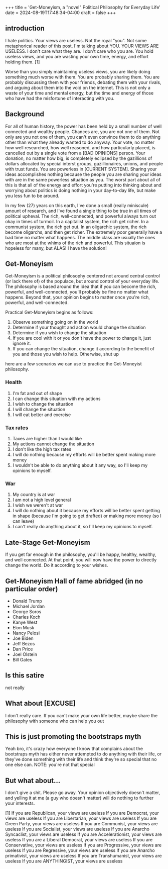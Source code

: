 +++
title = 'Get-Moneyism, a "novel" Political Philosophy for Everyday Life'
date = 2024-08-19T17:48:34-04:00
draft = false
+++
## introduction
I hate politics.
Your views are useless.
Not the royal "you".
Not some metaphorical reader of this post.
I'm talking about YOU.
YOUR VIEWS ARE USELESS. 
I don't care what they are.
I don't care who you are.
You hold useless views, and you are wasting your own time, energy, and effort holding them. [1]

Worse than you simply maintaining useless views, you are likely doing something much worse with them. 
You are probably sharing them. 
You are probably discussing them with your friends, debating them with your rivals, and arguing about them into the void on the internet. 
This is not only a waste of your time and mental energy, but the time and energy of those who have had the misfortune of interacting with you.

## Background
For all of human history, the power has been held by a small number of well connected and wealthy people. 
Chances are, you are not one of them.
Not only are you not one of them, you can't even convince them to do anything other than what they already wanted to do anyway. 
Your vote, no matter how well researched, how well reasoned, and how particularly placed, is cancelled out by a single vote from a [BAD OPINIONS] person.
Your donation, no matter how big, is completely eclipsed by the gazillions of dollars allocated by special interst groups, gazillionaires, unions, and people with trust funds.
You are powerless in [CURRENT SYSTEM].
Sharing your ideas accomplishes nothing because the people you are sharing your ideas with are in the same powerless situation as you.
The worst part about all of this is that all of the energy and effort you're putting into thinking about and worrying about politics is doing nothing in your day-to-day life, but make you less fun to be around.

In my few (27) years on this earth, I've done a small (really miniscule) amount of research, and I've found a single thing to be true in all times of political upheval. 
The rich, well-connected, and powerful always turn out okay in times of turmoil.
In a capitalist system, the rich get richer.
In a communist system, the rich get out.
In an oligarchic system, the rich become oligarchs, and then get richer.
The extremely poor generally have a bad time no matter what happens.
The middle class are usually the ones who are most at the whims of the rich and powerful.
This situaion is hopeless for many, but ALAS! I have the solution!

## Get-Moneyism
Get-Moneyism is a political philosophy centered not around central control (or lack there of) of the populace, but around control of your everyday life.
The philosophy is based around the idea that if you can become the rich, powerful, and well-connected, you'll probably be fine no matter what happens.
Beyond that, your opinion begins to matter once you're rich, powerful, and well-connected. 

Practical Get-Moneyism begins as follows:
1. Observe something going on in the world
2. Determine if your thought and action would change the situation
3. Determine if you wish to change the situation
4. If you are cool with it or you don't have the power to change it, just ignore it.
5. If you can change the situation, change it according to the benefit of you and those you wish to help. Otherwise, shut up

here are a few scenarios we can use to practice the Get-Moneyist philosophy.
### Health
1. I'm fat and out of shape
2. I can change this situation with my actions
3. I wish to change the situation
4. I will change the situation
5. I will eat better and exercise

### Tax rates
1. Taxes are higher than I would like
2. My actions cannot change the situation
3. I don't like the high tax rates
4. I will do nothing because my efforts will be better spent making more money
5. I wouldn't be able to do anything about it any way, so I'll keep my opinions to myself.

### War
1. My country is at war
2. I am not a high level general
3. I wish we weren't at war
4. I will do nothing about it because my efforts will be better spent getting in shape (because I'm going to get drafted) or making more money (so I can leave)
5. I can't really do anything about it, so I'll keep my opinions to myself.

## Late-Stage Get-Moneyism
If you get far enough in the philosophy, you'll be happy, healthy, wealthy, and well connected. 
At that point, you will now have the power to directly change the world. 
Do it according to your wishes.

## Get-Moneyism Hall of fame abridged (in no particular order)
- Donald Trump
- Michael Jordan
- George Soros
- Charles Koch
- Kanye West
- Elon Musk
- Nancy Pelosi
- Joe Biden
- Jeff Bezos
- Dan Price
- Joel Olstein
- Bill Gates

## Is this satire
not really

## What about [EXCUSE]
I don't really care. If you can't make your own life better, maybe share the philosophy with someone who can help you out

## This is just promoting the bootstraps myth
Yeah bro, it's crazy how everyone I know that complains about the bootstraps myth has either never attempted to do anything with their life, or they've done something with their life and think they're so special that no one else can. NOTE: you're not that special

## But what about...
I don't give a shit. Please go away. Your opinion objectively doesn't matter, and yelling it at me (a guy who doesn't matter) will do nothing to further your interests.

[1]
If you are Republican, your views are useless
If you are Democrat, your views are useless
If you are Libertarian, your views are useless
If you are Green Party, your views are useless
If you are Communist, your views are useless
If you are Socialist, your views are useless
If you are Anarcho Syncaclist, your views are useless
If you are Accelerationist, your views are useless
If you are a Liberal Democrat, your views are useless
If you are Conservative, your views are useless
If you are Progressive, your views are useless
If you are Regressive, your views are useless
If you are Anarcho primativist, your views are useless
If you are Transhumanist, your views are useless
If you are ANYTHINGIST, your views are useless
